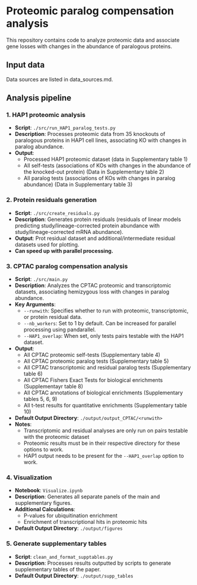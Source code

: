 # Proteomic paralog compensation analysis

This repository contains code to analyze proteomic data and associate gene losses with changes in the abundance of paralogous proteins.

## Input data

Data sources are listed in data_sources.md.

## Analysis pipeline

### 1. HAP1 proteomic analysis

- **Script**: `./src/run_HAP1_paralog_tests.py`
- **Description**: Processes proteomic data from 35 knockouts of paralogous proteins in HAP1 cell lines, associating KO with changes in paralog abundance.
- **Output**:
   - Processed HAP1 proteomic dataset (data in Supplementary table 1) 
  - All self-tests (associations of KOs with changes in the abundance of the knocked-out protein) (Data in Supplementary table 2)
  - All paralog tests (associations of KOs with changes in paralog abundance) (Data in Supplementary table 3)

### 2. Protein residuals generation

- **Script**: `./src/create_residuals.py`
- **Description**: Generates protein residuals (residuals of linear models predicting study/lineage-corrected protein abundance with study/lineage-corrected mRNA abundance).
- **Output**: Prot residual dataset and additional/intermediate residual datasets used for plotting.
- **Can speed up with parallel processing.**

### 3. CPTAC paralog compensation analysis

- **Script**: `./src/main.py`
- **Description**: Analyzes the CPTAC proteomic and transcriptomic datasets, associating hemizygous loss with changes in paralog abundance.
- **Key Arguments**:
  - `--runwith`: Specifies whether to run with proteomic, transcriptomic, or protein residual data.
  - `--nb_workers`: Set to 1 by default. Can be increased for parallel processing using pandarallel.
  - `--HAP1_overlap`: When set, only tests pairs testable with the HAP1 dataset.
- **Output**:
    - All CPTAC proteomic self-tests (Supplementary table 4)
    - All CPTAC proteomic paralog tests (Supplementary table 5)
    - All CPTAC transcriptomic and residual paralog tests (Supplementary table 6)
    - All CPTAC Fishers Exact Tests for biological enrichments (Supplementayr table 8)
    - All CPTAC annotations of biological enrichments (Supplementary tables 5, 6, 9)
    - All t-test results for quantitative enrichments (Supplementary table 10)
- **Default Output Directory**: `./output/output_CPTAC/<runwith>`
- **Notes**: 
  - Transcriptomic and residual analyses are only run on pairs testable with the proteomic dataset
  - Proteomic results must be in their respective directory for these options to work.
  - HAP1 output needs to be present for the `--HAP1_overlap` option to work.

### 4. Visualization

- **Notebook**: `Visualize.ipynb` 
- **Description**: Generates all separate panels of the main and supplementary figures.
- **Additional Calculations**: 
  - P-values for ubiquitination enrichment
  - Enrichment of transcriptional hits in proteomic hits
- **Default Output Directory**: `./output/figures`

### 5. Generate supplementary tables 

- **Script**: `clean_and_format_supptables.py` 
- **Description**: Processes results outputted by scripts to generate supplementary tables of the paper.
- **Default Output Directory**: `./output/supp_tables`



